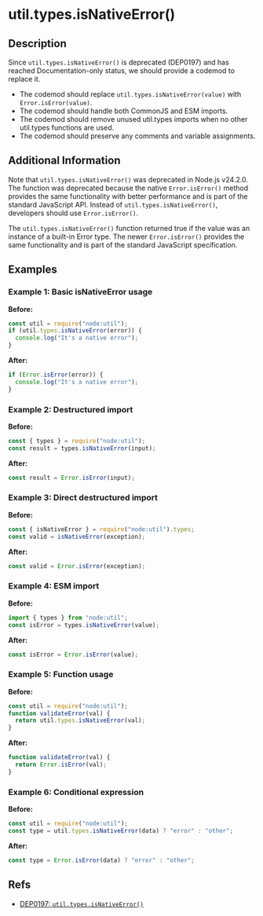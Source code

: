 # util.types.isNativeError()

## Description

Since `util.types.isNativeError()` is deprecated (DEP0197) and has reached Documentation-only status, we should provide a codemod to replace it.

- The codemod should replace `util.types.isNativeError(value)` with `Error.isError(value)`.
- The codemod should handle both CommonJS and ESM imports.
- The codemod should remove unused util.types imports when no other util.types functions are used.
- The codemod should preserve any comments and variable assignments.

## Additional Information

Note that `util.types.isNativeError()` was deprecated in Node.js v24.2.0. The function was deprecated because the native `Error.isError()` method provides the same functionality with better performance and is part of the standard JavaScript API. Instead of `util.types.isNativeError()`, developers should use `Error.isError()`.

The `util.types.isNativeError()` function returned true if the value was an instance of a built-in Error type. The newer `Error.isError()` provides the same functionality and is part of the standard JavaScript specification.

## Examples

### Example 1: Basic isNativeError usage

**Before:**

```js
const util = require("node:util");
if (util.types.isNativeError(error)) {
  console.log("It's a native error");
}
```

**After:**

```js
if (Error.isError(error)) {
  console.log("It's a native error");
}
```

### Example 2: Destructured import

**Before:**

```js
const { types } = require("node:util");
const result = types.isNativeError(input);
```

**After:**

```js
const result = Error.isError(input);
```

### Example 3: Direct destructured import

**Before:**

```js
const { isNativeError } = require("node:util").types;
const valid = isNativeError(exception);
```

**After:**

```js
const valid = Error.isError(exception);
```

### Example 4: ESM import

**Before:**

```js
import { types } from "node:util";
const isError = types.isNativeError(value);
```

**After:**

```js
const isError = Error.isError(value);
```

### Example 5: Function usage

**Before:**

```js
const util = require("node:util");
function validateError(val) {
  return util.types.isNativeError(val);
}
```

**After:**

```js
function validateError(val) {
  return Error.isError(val);
}
```

### Example 6: Conditional expression

**Before:**

```js
const util = require("node:util");
const type = util.types.isNativeError(data) ? "error" : "other";
```

**After:**

```js
const type = Error.isError(data) ? "error" : "other";
```

## Refs

- [DEP0197: `util.types.isNativeError()`](https://nodejs.org/api/deprecations.html#DEP0197)